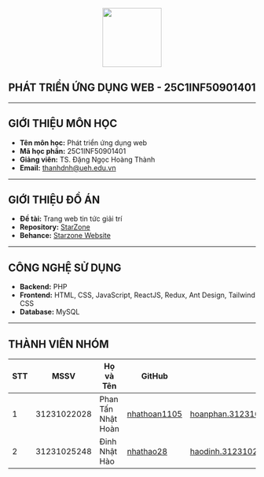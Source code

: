 <p align="center">
  <img src="https://upload.wikimedia.org/wikipedia/commons/thumb/7/71/Logo_UEH_xanh.png/1200px-Logo_UEH_xanh.png" width="120">
</p>

<h2 align="center">PHÁT TRIỂN ỨNG DỤNG WEB - 25C1INF50901401</h2>

---

## GIỚI THIỆU MÔN HỌC
- **Tên môn học:** Phát triển ứng dụng web  
- **Mã học phần:** 25C1INF50901401  
- **Giảng viên:** TS. Đặng Ngọc Hoàng Thành  
- **Email:** thanhdnh@ueh.edu.vn  

---

## GIỚI THIỆU ĐỒ ÁN
- **Đề tài:** Trang web tin tức giải trí  
- **Repository:** [StarZone](#)  
- **Behance:** [Starzone Website](#)  

---

## CÔNG NGHỆ SỬ DỤNG
- **Backend:** PHP  
- **Frontend:** HTML, CSS, JavaScript, ReactJS, Redux, Ant Design, Tailwind CSS  
- **Database:** MySQL  

---

## THÀNH VIÊN NHÓM

| STT | MSSV        | Họ và Tên            | GitHub                                   | Email                                                   |
|-----|-------------|----------------------|------------------------------------------|---------------------------------------------------------|
| 1   | 31231022028 | Phan Tấn Nhật Hoàn   | [nhathoan1105](https://github.com/nhathoan1105) | hoanphan.31231022028@st.ueh.edu.vn |
| 2   | 31231025248 | Đinh Nhật Hào        | [nhathao28](https://github.com/nhathao28)       | haodinh.31231025248@st.ueh.edu.vn |

